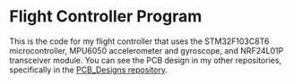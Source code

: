 # Flight Controller Program
This is the code for my flight controller that uses the STM32F103C8T6 microcontroller, MPU6050 accelerometer and gyroscope, and NRF24L01P transceiver module.
You can see the PCB design in my other repositories, specifically in the [PCB_Designs repository]([https://github.com/yourusername/PCB_Designs](https://github.com/severous26000/FlightController)).
